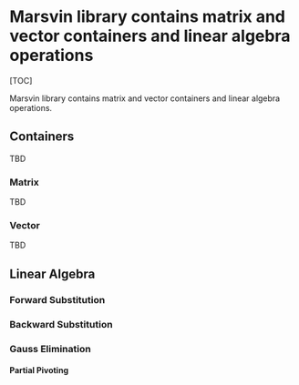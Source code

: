 # Marsvin library contains matrix and vector containers and linear algebra operations

[TOC]

Marsvin library contains matrix and vector containers and linear algebra operations.

## Containers

TBD

### Matrix

TBD

### Vector

TBD

## Linear Algebra

### Forward Substitution

### Backward Substitution

### Gauss Elimination

#### Partial Pivoting



